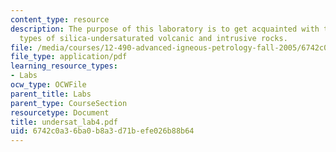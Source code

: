 ```yaml
---
content_type: resource
description: The purpose of this laboratory is to get acquainted with the various
  types of silica-undersaturated volcanic and intrusive rocks.
file: /media/courses/12-490-advanced-igneous-petrology-fall-2005/6742c0a36ba0b8a3d71befe026b88b64_undersat_lab4.pdf
file_type: application/pdf
learning_resource_types:
- Labs
ocw_type: OCWFile
parent_title: Labs
parent_type: CourseSection
resourcetype: Document
title: undersat_lab4.pdf
uid: 6742c0a3-6ba0-b8a3-d71b-efe026b88b64
---
```

